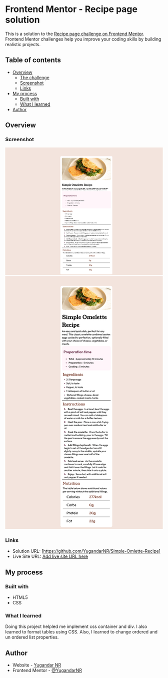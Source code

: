 # Frontend Mentor - Recipe page solution

This is a solution to the [Recipe page challenge on Frontend Mentor](https://www.frontendmentor.io/challenges/recipe-page-KiTsR8QQKm). Frontend Mentor challenges help you improve your coding skills by building realistic projects.

## Table of contents

- [Overview](#overview)
  - [The challenge](#the-challenge)
  - [Screenshot](#screenshot)
  - [Links](#links)
- [My process](#my-process)
  - [Built with](#built-with)
  - [What I learned](#what-i-learned)
- [Author](#author)

## Overview

### Screenshot

![](./desktop_view.png)
![](./mobile_view.png)

### Links

- Solution URL: [https://github.com/YugandarNR/Simple-Omlette-Recipe]
- Live Site URL: [Add live site URL here](https://your-live-site-url.com)

## My process

### Built with

- HTML5
- CSS

### What I learned

Doing this project helpled me implement css container and div. I also learned to format tables using CSS. Also, I learned to change ordered and un ordered list properties.

## Author

- Website - [Yugandar NR](https://github.com/YugandarNR)
- Frontend Mentor - [@YugandarNR](https://www.frontendmentor.io/profile/YugandarNR)
